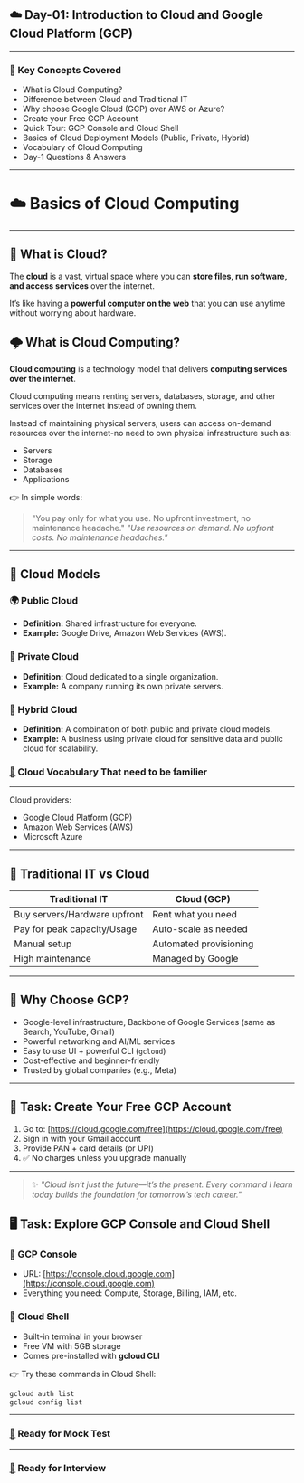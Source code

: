 ## ☁️ Day-01: Introduction to Cloud and Google Cloud Platform (GCP)

---

### 📌 Key Concepts Covered
- What is Cloud Computing?  
- Difference between Cloud and Traditional IT  
- Why choose Google Cloud (GCP) over AWS or Azure?  
- Create your Free GCP Account  
- Quick Tour: GCP Console and Cloud Shell  
- Basics of Cloud Deployment Models (Public, Private, Hybrid)  
- Vocabulary of Cloud Computing  
- Day-1 Questions & Answers  

---

# ☁️ Basics of Cloud Computing
---
## 🔹 What is Cloud?

The **cloud** is a vast, virtual space where you can **store files, run software, and access services** over the internet.  

It’s like having a **powerful computer on the web** that you can use anytime without worrying about hardware.  


## 🌩️ What is Cloud Computing?

**Cloud computing** is a technology model that delivers **computing services over the internet**.  

Cloud computing means renting servers, databases, storage, and other services over the internet instead of owning them.  

Instead of maintaining physical servers, users can access on-demand resources over the internet-no need to own physical infrastructure such as:  
- Servers  
- Storage  
- Databases  
- Applications  

👉 In simple words:  
> "You pay only for what you use. No upfront investment, no maintenance headache."
> *"Use resources on demand. No upfront costs. No maintenance headaches."*

---

## 🔹 Cloud Models

### 🌍 Public Cloud
- **Definition:** Shared infrastructure for everyone.  
- **Example:** Google Drive, Amazon Web Services (AWS).  

### 🏢 Private Cloud
- **Definition:** Cloud dedicated to a single organization.  
- **Example:** A company running its own private servers.  

### 🔀 Hybrid Cloud
- **Definition:** A combination of both public and private cloud models.  
- **Example:** A business using private cloud for sensitive data and public cloud for scalability.  

### [🔗](https://github.com/anumcait/GCP-Journey/blob/main/Day-01/Cloud-Vocabulary.md) Cloud Vocabulary That need to be familier

---

Cloud providers:  
- Google Cloud Platform (GCP)  
- Amazon Web Services (AWS)  
- Microsoft Azure  

---

## 🏢 Traditional IT vs Cloud

| Traditional IT                  | Cloud (GCP)                   |
|---------------------------------|-------------------------------|
| Buy servers/Hardware upfront    | Rent what you need            |
| Pay for peak capacity/Usage     | Auto-scale as needed          |
| Manual setup                    | Automated provisioning        |
| High maintenance                | Managed by Google             |

---

## 🚀 Why Choose GCP?
- Google-level infrastructure, Backbone of Google Services (same as Search, YouTube, Gmail)  
- Powerful networking and AI/ML services  
- Easy to use UI + powerful CLI (`gcloud`)   
- Cost-effective and beginner-friendly  
- Trusted by global companies (e.g., Meta)  

---

## 📝 Task: Create Your Free GCP Account 
1. Go to: [https://cloud.google.com/free](https://cloud.google.com/free)  
2. Sign in with your Gmail account  
3. Provide PAN + card details (or UPI)  
4. ✅ No charges unless you upgrade manually  

---

> ✨ *"Cloud isn’t just the future—it’s the present. Every command I learn today builds the foundation for tomorrow’s tech career."*
## 🖥️ Task: Explore GCP Console and Cloud Shell

### 🔹 GCP Console
- URL: [https://console.cloud.google.com](https://console.cloud.google.com)  
- Everything you need: Compute, Storage, Billing, IAM, etc.  

### 🔹 Cloud Shell
- Built-in terminal in your browser  
- Free VM with 5GB storage  
- Comes pre-installed with **gcloud CLI**  

👉 Try these commands in Cloud Shell:
```bash
gcloud auth list
gcloud config list
```
---

### [🔗](https://github.com/anumcait/GCP-Journey/blob/main/Day-01/Mock%20Test.md) Ready for Mock Test

---
### [🔗](https://github.com/anumcait/GCP-Journey/blob/main/Day-01/Interview-Questions.md) Ready for Interview
